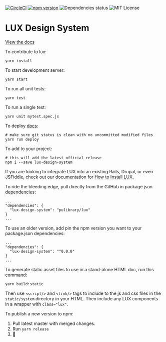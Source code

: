[![CircleCI](https://circleci.com/gh/pulibrary/lux.svg?style=svg)](https://circleci.com/gh/pulibrary/lux) [![npm version](https://badge.fury.io/js/lux-design-system.svg)](https://badge.fury.io/js/lux-design-system) ![Dependencies status](https://david-dm.org/pulibrary/lux.svg) ![MIT License](https://img.shields.io/badge/license-MIT-blue.svg)

# LUX Design System

[View the docs](https://pulibrary.github.io/lux/docs/#!/Getting%20Started)

To contribute to lux:

```
yarn install
```

To start development server:

```
yarn start
```

To run all unit tests:

```
yarn test
```

To run a single test:

```
yarn unit mytest.spec.js
```

To deploy [docs](https://pulibrary.github.io/lux/docs/#!/Getting%20Started):

```
# make sure git status is clean with no uncommitted modified files
yarn run deploy
```

To add to your project:

```
# this will add the latest official release
npm i --save lux-design-system
```

If you are looking to integrate LUX into an existing Rails, Drupal, or even JSFiddle, check out
our documentation for [How to Install LUX](https://github.com/pulibrary/lux/wiki/How-to-install-LUX).

To ride the bleeding edge, pull directly from the GitHub in package.json dependencies:

```
...
"dependencies": {
  "lux-design-system": "pulibrary/lux"
}
...
```

To use an older version, add pin the npm version you want to your package.json dependencies:

```
...
"dependencies": {
  "lux-design-system": "^0.0.0"
}
...
```

To generate static asset files to use in a stand-alone HTML doc, run this command:

```
yarn build:static
```

Then use `<script/>` and `<link/>` tags to include to the js and css files in the `static/system` directory in your HTML. Then include any LUX components in a wrapper with `class="lux"`.

To publish a new version to npm:

1.  Pull latest master with merged changes.
2.  Run `yarn release`
3.  :tada:
